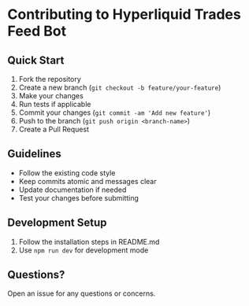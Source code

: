 # Contributing to Hyperliquid Trades Feed Bot

## Quick Start

1. Fork the repository
2. Create a new branch (`git checkout -b feature/your-feature`)
3. Make your changes
4. Run tests if applicable
5. Commit your changes (`git commit -am 'Add new feature'`)
6. Push to the branch (`git push origin <branch-name>`)
7. Create a Pull Request

## Guidelines

- Follow the existing code style
- Keep commits atomic and messages clear
- Update documentation if needed
- Test your changes before submitting

## Development Setup

1. Follow the installation steps in README.md
2. Use `npm run dev` for development mode

## Questions?

Open an issue for any questions or concerns.